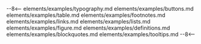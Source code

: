
--8<--
elements/examples/typography.md
elements/examples/buttons.md
elements/examples/table.md
elements/examples/footnotes.md
elements/examples/links.md
elements/examples/lists.md
elements/examples/figure.md
elements/examples/definitions.md
elements/examples/blockquotes.md
elements/examples/tooltips.md
--8<--